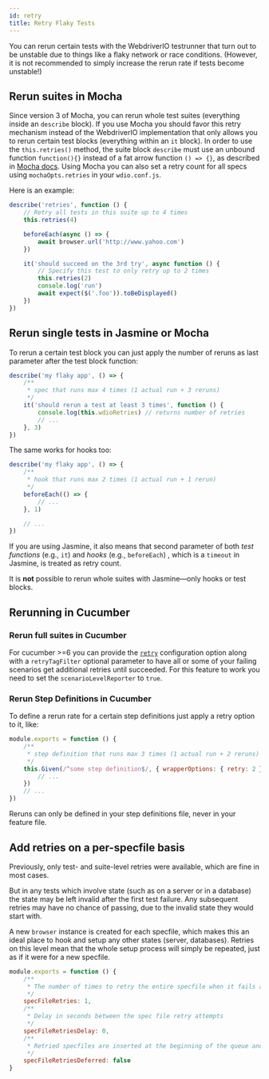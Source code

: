 ```yaml
---
id: retry
title: Retry Flaky Tests
---
```


You can rerun certain tests with the WebdriverIO testrunner that turn out to be unstable due to things like a flaky network or race conditions. (However, it is not recommended to simply increase the rerun rate if tests become unstable!)

## Rerun suites in Mocha

Since version 3 of Mocha, you can rerun whole test suites (everything inside an `describe` block). If you use Mocha you should favor this retry mechanism instead of the WebdriverIO implementation that only allows you to rerun certain test blocks (everything within an `it` block). In order to use the `this.retries()` method, the suite block `describe` must use an unbound function `function(){}` instead of a fat arrow function `() => {}`, as described in [Mocha docs](https://mochajs.org/#arrow-functions). Using Mocha you can also set a retry count for all specs using `mochaOpts.retries` in your `wdio.conf.js`.

Here is an example:

```js
describe('retries', function () {
    // Retry all tests in this suite up to 4 times
    this.retries(4)

    beforeEach(async () => {
        await browser.url('http://www.yahoo.com')
    })

    it('should succeed on the 3rd try', async function () {
        // Specify this test to only retry up to 2 times
        this.retries(2)
        console.log('run')
        await expect($('.foo')).toBeDisplayed()
    })
})
```

## Rerun single tests in Jasmine or Mocha

To rerun a certain test block you can just apply the number of reruns as last parameter after the test block function:

```js
describe('my flaky app', () => {
    /**
     * spec that runs max 4 times (1 actual run + 3 reruns)
     */
    it('should rerun a test at least 3 times', function () {
        console.log(this.wdioRetries) // returns number of retries
        // ...
    }, 3)
})
```

The same works for hooks too:

```js
describe('my flaky app', () => {
    /**
     * hook that runs max 2 times (1 actual run + 1 rerun)
     */
    beforeEach(() => {
        // ...
    }, 1)

    // ...
})
```

If you are using Jasmine, it also means that second parameter of both *test functions* (e.g., `it`) and *hooks* (e.g., `beforeEach`) , which is a `timeout` in Jasmine, is treated as retry count.

It is __not__ possible to rerun whole suites with Jasmine&mdash;only hooks or test blocks.

## Rerunning in Cucumber

### Rerun full suites in Cucumber

For cucumber >=6 you can provide the [`retry`](https://github.com/cucumber/cucumber-js/blob/master/docs/cli.md#retry-failing-tests) configuration option along with a `retryTagFilter` optional parameter to have all or some of your failing scenarios get additional retries until succeeded. For this feature to work you need to set the `scenarioLevelReporter` to `true`.

### Rerun Step Definitions in Cucumber

To define a rerun rate for a certain step definitions just apply a retry option to it, like:

```js
module.exports = function () {
    /**
     * step definition that runs max 3 times (1 actual run + 2 reruns)
     */
    this.Given(/^some step definition$/, { wrapperOptions: { retry: 2 } }, () => {
        // ...
    })
    // ...
})
```

Reruns can only be defined in your step definitions file, never in your feature file.

## Add retries on a per-specfile basis

Previously, only test- and suite-level retries were available, which are fine in most cases.

But in any tests which involve state (such as on a server or in a database) the state may be left invalid after the first test failure. Any subsequent retries may have no chance of passing, due to the invalid state they would start with.

A new `browser` instance is created for each specfile, which makes this an ideal place to hook and setup any other states (server, databases). Retries on this level mean that the whole setup process will simply be repeated, just as if it were for a new specfile.

```js
module.exports = function () {
    /**
     * The number of times to retry the entire specfile when it fails as a whole
     */
    specFileRetries: 1,
    /**
     * Delay in seconds between the spec file retry attempts
     */
    specFileRetriesDelay: 0,
    /**
     * Retried specfiles are inserted at the beginning of the queue and retried immediately
     */
    specFileRetriesDeferred: false
}
```
